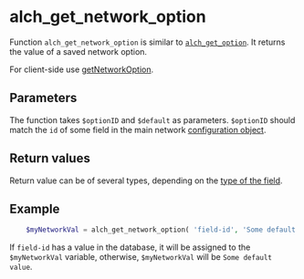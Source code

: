 # alch\_get\_network\_option

Function `alch_get_network_option` is similar to [`alch_get_option`](alch_get_option.md). It returns the value of a saved network option.

For client-side use [getNetworkOption](../javascript/get_network_option.md).

## Parameters

The function takes `$optionID` and `$default` as parameters. `$optionID` should match the `id` of some field in the main network [configuration object](../configuration.md).

## Return values

Return value can be of several types, depending on the [type of the field](../fields/).

## Example

```php
    $myNetworkVal = alch_get_network_option( 'field-id', 'Some default value' );
```

If `field-id` has a value in the database, it will be assigned to the `$myNetworkVal` variable, otherwise, `$myNetworkVal` will be `Some default value`.

